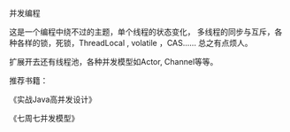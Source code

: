 并发编程

这是一个编程中绕不过的主题，单个线程的状态变化， 多线程的同步与互斥，各种各样的锁，死锁，ThreadLocal , volatile ，CAS......  总之有点烦人。

扩展开去还有线程池，各种并发模型如Actor, Channel等等。

推荐书籍：

《实战Java高并发设计》

《七周七并发模型》